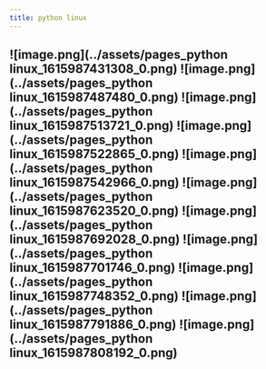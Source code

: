 ```yaml
---
title: python linux
---
```


## ![image.png](../assets/pages_python linux_1615987431308_0.png) ![image.png](../assets/pages_python linux_1615987487480_0.png) ![image.png](../assets/pages_python linux_1615987513721_0.png) ![image.png](../assets/pages_python linux_1615987522865_0.png) ![image.png](../assets/pages_python linux_1615987542966_0.png) ![image.png](../assets/pages_python linux_1615987623520_0.png) ![image.png](../assets/pages_python linux_1615987692028_0.png) ![image.png](../assets/pages_python linux_1615987701746_0.png) ![image.png](../assets/pages_python linux_1615987748352_0.png) ![image.png](../assets/pages_python linux_1615987791886_0.png) ![image.png](../assets/pages_python linux_1615987808192_0.png)
